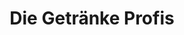 ---
title: "Die Getränke Profis"
url: /leverkusen/die-getraenke-profis-ringstrasse/
shop: Getränke
---